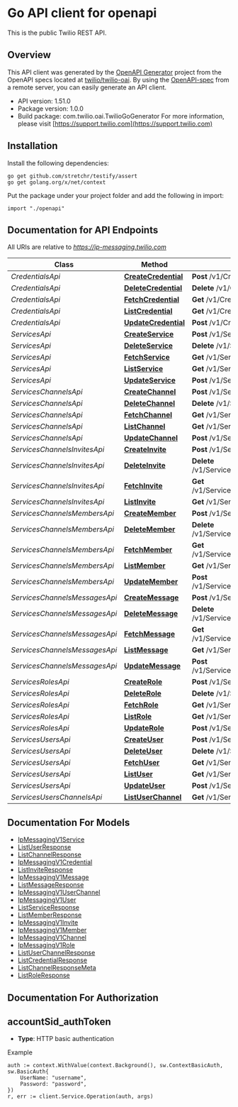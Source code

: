 # Go API client for openapi

This is the public Twilio REST API.

## Overview
This API client was generated by the [OpenAPI Generator](https://openapi-generator.tech) project from the OpenAPI specs located at [twilio/twilio-oai](https://github.com/twilio/twilio-oai/tree/main/spec).  By using the [OpenAPI-spec](https://www.openapis.org/) from a remote server, you can easily generate an API client.

- API version: 1.51.0
- Package version: 1.0.0
- Build package: com.twilio.oai.TwilioGoGenerator
For more information, please visit [https://support.twilio.com](https://support.twilio.com)

## Installation

Install the following dependencies:

```shell
go get github.com/stretchr/testify/assert
go get golang.org/x/net/context
```

Put the package under your project folder and add the following in import:

```golang
import "./openapi"
```

## Documentation for API Endpoints

All URIs are relative to *https://ip-messaging.twilio.com*

Class | Method | HTTP request | Description
------------ | ------------- | ------------- | -------------
*CredentialsApi* | [**CreateCredential**](docs/CredentialsApi.md#createcredential) | **Post** /v1/Credentials | 
*CredentialsApi* | [**DeleteCredential**](docs/CredentialsApi.md#deletecredential) | **Delete** /v1/Credentials/{Sid} | 
*CredentialsApi* | [**FetchCredential**](docs/CredentialsApi.md#fetchcredential) | **Get** /v1/Credentials/{Sid} | 
*CredentialsApi* | [**ListCredential**](docs/CredentialsApi.md#listcredential) | **Get** /v1/Credentials | 
*CredentialsApi* | [**UpdateCredential**](docs/CredentialsApi.md#updatecredential) | **Post** /v1/Credentials/{Sid} | 
*ServicesApi* | [**CreateService**](docs/ServicesApi.md#createservice) | **Post** /v1/Services | 
*ServicesApi* | [**DeleteService**](docs/ServicesApi.md#deleteservice) | **Delete** /v1/Services/{Sid} | 
*ServicesApi* | [**FetchService**](docs/ServicesApi.md#fetchservice) | **Get** /v1/Services/{Sid} | 
*ServicesApi* | [**ListService**](docs/ServicesApi.md#listservice) | **Get** /v1/Services | 
*ServicesApi* | [**UpdateService**](docs/ServicesApi.md#updateservice) | **Post** /v1/Services/{Sid} | 
*ServicesChannelsApi* | [**CreateChannel**](docs/ServicesChannelsApi.md#createchannel) | **Post** /v1/Services/{ServiceSid}/Channels | 
*ServicesChannelsApi* | [**DeleteChannel**](docs/ServicesChannelsApi.md#deletechannel) | **Delete** /v1/Services/{ServiceSid}/Channels/{Sid} | 
*ServicesChannelsApi* | [**FetchChannel**](docs/ServicesChannelsApi.md#fetchchannel) | **Get** /v1/Services/{ServiceSid}/Channels/{Sid} | 
*ServicesChannelsApi* | [**ListChannel**](docs/ServicesChannelsApi.md#listchannel) | **Get** /v1/Services/{ServiceSid}/Channels | 
*ServicesChannelsApi* | [**UpdateChannel**](docs/ServicesChannelsApi.md#updatechannel) | **Post** /v1/Services/{ServiceSid}/Channels/{Sid} | 
*ServicesChannelsInvitesApi* | [**CreateInvite**](docs/ServicesChannelsInvitesApi.md#createinvite) | **Post** /v1/Services/{ServiceSid}/Channels/{ChannelSid}/Invites | 
*ServicesChannelsInvitesApi* | [**DeleteInvite**](docs/ServicesChannelsInvitesApi.md#deleteinvite) | **Delete** /v1/Services/{ServiceSid}/Channels/{ChannelSid}/Invites/{Sid} | 
*ServicesChannelsInvitesApi* | [**FetchInvite**](docs/ServicesChannelsInvitesApi.md#fetchinvite) | **Get** /v1/Services/{ServiceSid}/Channels/{ChannelSid}/Invites/{Sid} | 
*ServicesChannelsInvitesApi* | [**ListInvite**](docs/ServicesChannelsInvitesApi.md#listinvite) | **Get** /v1/Services/{ServiceSid}/Channels/{ChannelSid}/Invites | 
*ServicesChannelsMembersApi* | [**CreateMember**](docs/ServicesChannelsMembersApi.md#createmember) | **Post** /v1/Services/{ServiceSid}/Channels/{ChannelSid}/Members | 
*ServicesChannelsMembersApi* | [**DeleteMember**](docs/ServicesChannelsMembersApi.md#deletemember) | **Delete** /v1/Services/{ServiceSid}/Channels/{ChannelSid}/Members/{Sid} | 
*ServicesChannelsMembersApi* | [**FetchMember**](docs/ServicesChannelsMembersApi.md#fetchmember) | **Get** /v1/Services/{ServiceSid}/Channels/{ChannelSid}/Members/{Sid} | 
*ServicesChannelsMembersApi* | [**ListMember**](docs/ServicesChannelsMembersApi.md#listmember) | **Get** /v1/Services/{ServiceSid}/Channels/{ChannelSid}/Members | 
*ServicesChannelsMembersApi* | [**UpdateMember**](docs/ServicesChannelsMembersApi.md#updatemember) | **Post** /v1/Services/{ServiceSid}/Channels/{ChannelSid}/Members/{Sid} | 
*ServicesChannelsMessagesApi* | [**CreateMessage**](docs/ServicesChannelsMessagesApi.md#createmessage) | **Post** /v1/Services/{ServiceSid}/Channels/{ChannelSid}/Messages | 
*ServicesChannelsMessagesApi* | [**DeleteMessage**](docs/ServicesChannelsMessagesApi.md#deletemessage) | **Delete** /v1/Services/{ServiceSid}/Channels/{ChannelSid}/Messages/{Sid} | 
*ServicesChannelsMessagesApi* | [**FetchMessage**](docs/ServicesChannelsMessagesApi.md#fetchmessage) | **Get** /v1/Services/{ServiceSid}/Channels/{ChannelSid}/Messages/{Sid} | 
*ServicesChannelsMessagesApi* | [**ListMessage**](docs/ServicesChannelsMessagesApi.md#listmessage) | **Get** /v1/Services/{ServiceSid}/Channels/{ChannelSid}/Messages | 
*ServicesChannelsMessagesApi* | [**UpdateMessage**](docs/ServicesChannelsMessagesApi.md#updatemessage) | **Post** /v1/Services/{ServiceSid}/Channels/{ChannelSid}/Messages/{Sid} | 
*ServicesRolesApi* | [**CreateRole**](docs/ServicesRolesApi.md#createrole) | **Post** /v1/Services/{ServiceSid}/Roles | 
*ServicesRolesApi* | [**DeleteRole**](docs/ServicesRolesApi.md#deleterole) | **Delete** /v1/Services/{ServiceSid}/Roles/{Sid} | 
*ServicesRolesApi* | [**FetchRole**](docs/ServicesRolesApi.md#fetchrole) | **Get** /v1/Services/{ServiceSid}/Roles/{Sid} | 
*ServicesRolesApi* | [**ListRole**](docs/ServicesRolesApi.md#listrole) | **Get** /v1/Services/{ServiceSid}/Roles | 
*ServicesRolesApi* | [**UpdateRole**](docs/ServicesRolesApi.md#updaterole) | **Post** /v1/Services/{ServiceSid}/Roles/{Sid} | 
*ServicesUsersApi* | [**CreateUser**](docs/ServicesUsersApi.md#createuser) | **Post** /v1/Services/{ServiceSid}/Users | 
*ServicesUsersApi* | [**DeleteUser**](docs/ServicesUsersApi.md#deleteuser) | **Delete** /v1/Services/{ServiceSid}/Users/{Sid} | 
*ServicesUsersApi* | [**FetchUser**](docs/ServicesUsersApi.md#fetchuser) | **Get** /v1/Services/{ServiceSid}/Users/{Sid} | 
*ServicesUsersApi* | [**ListUser**](docs/ServicesUsersApi.md#listuser) | **Get** /v1/Services/{ServiceSid}/Users | 
*ServicesUsersApi* | [**UpdateUser**](docs/ServicesUsersApi.md#updateuser) | **Post** /v1/Services/{ServiceSid}/Users/{Sid} | 
*ServicesUsersChannelsApi* | [**ListUserChannel**](docs/ServicesUsersChannelsApi.md#listuserchannel) | **Get** /v1/Services/{ServiceSid}/Users/{UserSid}/Channels | 


## Documentation For Models

 - [IpMessagingV1Service](docs/IpMessagingV1Service.md)
 - [ListUserResponse](docs/ListUserResponse.md)
 - [ListChannelResponse](docs/ListChannelResponse.md)
 - [IpMessagingV1Credential](docs/IpMessagingV1Credential.md)
 - [ListInviteResponse](docs/ListInviteResponse.md)
 - [IpMessagingV1Message](docs/IpMessagingV1Message.md)
 - [ListMessageResponse](docs/ListMessageResponse.md)
 - [IpMessagingV1UserChannel](docs/IpMessagingV1UserChannel.md)
 - [IpMessagingV1User](docs/IpMessagingV1User.md)
 - [ListServiceResponse](docs/ListServiceResponse.md)
 - [ListMemberResponse](docs/ListMemberResponse.md)
 - [IpMessagingV1Invite](docs/IpMessagingV1Invite.md)
 - [IpMessagingV1Member](docs/IpMessagingV1Member.md)
 - [IpMessagingV1Channel](docs/IpMessagingV1Channel.md)
 - [IpMessagingV1Role](docs/IpMessagingV1Role.md)
 - [ListUserChannelResponse](docs/ListUserChannelResponse.md)
 - [ListCredentialResponse](docs/ListCredentialResponse.md)
 - [ListChannelResponseMeta](docs/ListChannelResponseMeta.md)
 - [ListRoleResponse](docs/ListRoleResponse.md)


## Documentation For Authorization



## accountSid_authToken

- **Type**: HTTP basic authentication

Example

```golang
auth := context.WithValue(context.Background(), sw.ContextBasicAuth, sw.BasicAuth{
    UserName: "username",
    Password: "password",
})
r, err := client.Service.Operation(auth, args)
```


